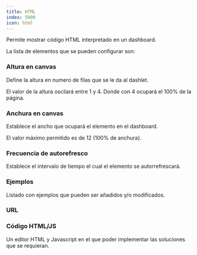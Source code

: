 ```yaml
---
title: HTML
index: 5000
icon: html
---
```


Permite mostrar código HTML interpretado en un dashboard.

La lista de elementos que se pueden configurar son:

### Altura en canvas

Define la altura en numero de filas que se le da al dashlet.

El valor de la altura oscilará entre 1 y 4. Donde con 4 ocupará el 100% de la página.

### Anchura en canvas

Establece el ancho que ocupará el elemento en el dashboard.

El valor máximo permitido es de 12 (100% de anchura).

### Frecuencia de autorefresco

Establece el intervalo de tiempo el cual el elemento se autorrefrescará.

### Ejemplos

Listado con ejemplos que pueden ser añadidos y/o modificados.

### URL

### Código HTML/JS

Un editor HTML y Javascript en el que poder implementar las soluciones que se requieran.